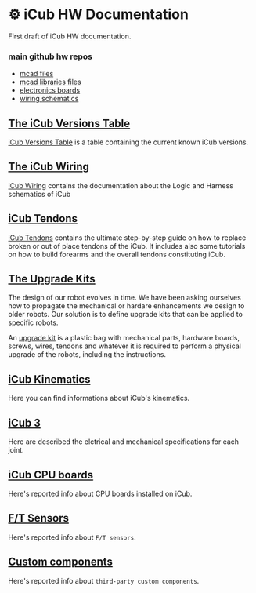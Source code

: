 # ⚙ iCub HW Documentation
First draft of iCub HW documentation.

### main github hw repos
- [mcad files](https://github.com/icub-tech-iit/cad-mechanics-public)
- [mcad libraries files](https://github.com/icub-tech-iit/cad-libraries)
- [electronics boards](https://github.com/icub-tech-iit/electronics-boards-public)
- [wiring schematics](https://github.com/icub-tech-iit/electronics-wiring-public)

## [The iCub Versions Table](./icub_versions/index.md)
[iCub Versions Table](./icub_versions/index.md) is a table containing the current known iCub versions.

## [The iCub Wiring](./icub_wiring/index.md)
[iCub Wiring](./icub_wiring/index.md) contains the documentation about the Logic and Harness schematics of iCub 

## [iCub Tendons](./icub_tendons/index.md)
[iCub Tendons](./icub_tendons/index.md) contains the ultimate step-by-step guide on how to replace broken or out of place tendons of the iCub. It includes also some tutorials on how to build forearms and the overall tendons constituting iCub.

## [The Upgrade Kits](./upgrade_kits/index.md)
The design of our robot evolves in time. We have been asking ourselves how to propagate the mechanical or hardare enhancements we design to older robots. Our solution is to define upgrade kits that can be applied to specific robots. 

An [upgrade kit](./upgrade_kits/index.md) is a plastic bag with mechanical parts, hardware boards, screws, wires, tendons and whatever it is required to perform a physical upgrade of the robots, including the instructions.

## [iCub Kinematics](./icub_kinematics/index.md)
Here you can find informations about iCub's kinematics.

## [iCub 3](./icub3/icub3-joints.md)
Here are described the elctrical and mechanical specifications for each joint.

## [iCub CPU boards](./icub_cpu_boards/icub_cpu_boards.md)
Here's reported info about CPU boards installed on iCub.

## [F/T Sensors](./ft_sensors/index.md)
Here's reported info about `F/T sensors`.

## [Custom components](./custom_components/custom_components.md)
Here's reported info about `third-party custom components`.
